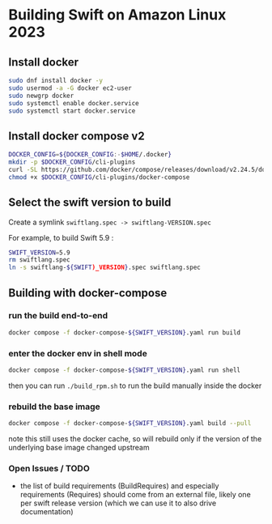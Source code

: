 # Building Swift on Amazon Linux 2023

## Install docker 

```sh
sudo dnf install docker -y
sudo usermod -a -G docker ec2-user
sudo newgrp docker
sudo systemctl enable docker.service
sudo systemctl start docker.service
```

## Install docker compose v2 

```sh
DOCKER_CONFIG=${DOCKER_CONFIG:-$HOME/.docker}
mkdir -p $DOCKER_CONFIG/cli-plugins
curl -SL https://github.com/docker/compose/releases/download/v2.24.5/docker-compose-linux-x86_64 -o $DOCKER_CONFIG/cli-plugins/docker-compose
chmod +x $DOCKER_CONFIG/cli-plugins/docker-compose
```

## Select the swift version to build

Create a symlink `swiftlang.spec -> swiftlang-VERSION.spec`

For example, to build Swift 5.9 :

```sh
SWIFT_VERSION=5.9
rm swiftlang.spec
ln -s swiftlang-${SWIFT)_VERSION}.spec swiftlang.spec
```

## Building with docker-compose

### run the build end-to-end

```sh
docker compose -f docker-compose-${SWIFT_VERSION}.yaml run build
```

### enter the docker env in shell mode

```sh
docker compose -f docker-compose-${SWIFT_VERSION}.yaml run shell
```

then you can run `./build_rpm.sh` to run the build manually inside the docker

### rebuild the base image

```sh
docker compose -f docker-compose-${SWIFT_VERSION}.yaml build --pull
```

note this still uses the docker cache, so will rebuild only if the version of the underlying base image changed upstream

### Open Issues / TODO
* the list of build requirements (BuildRequires) and especially requirements (Requires) should come from an external file, likely one per swift release version (which we can use it to also drive documentation)
